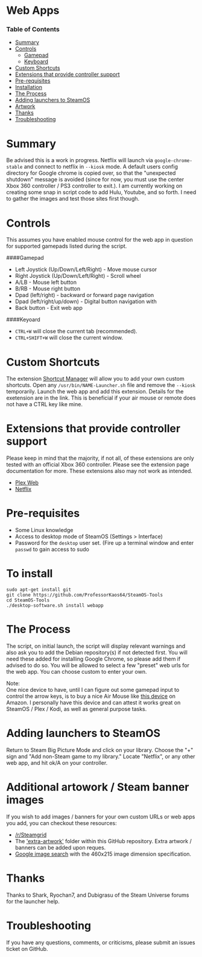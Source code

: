 # Web Apps

### Table of Contents
* [Summary](#summary)
* [Controls](#controls)
  * [Gamepad](#gamepad)
  * [Keyboard](#keyboard)
* [Custom Shortcuts](#customshortcuts)
* [Extensions that provide controller support](#exts)
* [Pre-requisites](#pre-reqs)
* [Installation](#install)
* [The Process](#process)
* [Adding launchers to SteamOS](#launchers)
* [Artwork](#artwork)
* [Thanks](#thanks)
* [Troubleshooting](#troubleshooting)

<a name="summary"></a>
**Summary**
===
Be advised this is a work in progress. Netflix will launch via `google-chrome-stable` and connect to netflix in `--kiosk` mode. A default users config directory for Google chrome is copied over, so that the "unexpected shutdown" message is avoided (since for now, you must use the center Xbox 360 controller / PS3 controller to exit.). I am currently working on creating some snap in script code to add Hulu, Youtube, and so forth. I need to gather the images and test those sites first though.

<a name="controls"></a>
**Controls** 
===
This assumes you have enabled mouse control for the web app in question for supported gamepads listed during the script.

<a name="gamepad"></a>
####Gamepad 
* Left Joystick (Up/Down/Left/Right) - Move mouse cursor
* Right Joystick (Up/Down/Left/Right) - Scroll wheel
* A/LB - Mouse left button
* B/RB - Mouse right button
* Dpad (left/right) - backward or forward page navigation
* Dpad (left/right/up/down) - Digital button navigation with 
* Back button - Exit web app

<a name="keyboard"></a>
####Keyoard
* `CTRL+W` will close the current tab (recommended).
* `CTRL+SHIFT+W` will close the current window.

<a name="customshortcuts"></a>
**Custom Shortcuts**
===
The extension [Shortcut Manager](https://chrome.google.com/webstore/detail/shortcut-manager/mgjjeipcdnnjhgodgjpfkffcejoljijf) will allow you to add your own custom shortcuts. Open any `/usr/bin/NAME-Launcher.sh` file and remove the `--kiosk` temporarily. Launch the web app and add this extension. Details for the exetension are in the link. This is beneficial if your air mouse or remote does not have a CTRL key like mine.

<a name="exts"></a>
**Extensions that provide controller support**
===
Please keep in mind that the majority, if not all, of these extensions are only tested with an official Xbox 360 controller. Please see the extension page documentation for more. These extensions also may not work as intended.
* [Plex Web](https://chrome.google.com/webstore/detail/gamepad-for-plex-web/haoeganpancihdffhohfeeeejpbahlld)
* [Netflix](https://chrome.google.com/webstore/detail/netflix-controller-suppor/flakmgbknagcohphpoogebajjbmlmngh)

<a name="pre-reqs"></a>
**Pre-requisites**
===
* Some Linux knowledge
* Access to desktop mode of SteamOS (Settings > Interface)
* Password for the `desktop` user set. (Fire up a terminal window and enter `passwd` to gain access to sudo

<a name="install"></a>
**To install**
===
    sudo apt-get install git
    git clone https://github.com/ProfessorKaos64/SteamOS-Tools
    cd SteamOS-Tools
    ./desktop-software.sh install webapp

<a name="process"></a>
**The Process**
===
The script, on initial launch, the script will display relevant warnings and also ask you to add the Debian repository(s) if not detected first. You will need these added for installing Google Chrome, so please add them if advised to do so. You will be allowed to select a few "preset" web urls for the web app. You can choose custom to enter your own.

Note:  
One nice device to have, until I can figure out some gamepad input to control the arrow keys, is to buy a nice Air Mouse like [this device](http://www.amazon.com/Aerb-Wireless-Keyboard-Multifunctional-3-Gsensor/dp/B00K768DHY/ref=sr_1_1?ie=UTF8&qid=1432255815&sr=8-1&keywords=air+mouse) on Amazon. I personally have this device and can attest it works great on SteamOS / Plex / Kodi, as well as general purpose tasks.

<a name="launchers"></a>
**Adding launchers to SteamOS**
===
Return to Steam Big Picture Mode and click on your library. Choose the "+" sign and "Add non-Steam game to my library." Locate "Netflix", or any other web app, and hit ok/A on your controller.

<a name="artwork"></a>
**Additional artowork / Steam banner images**
===
If you wish to add images / banners for your own custom URLs or web apps you add, you can checkout these resources:

* [/r/Steamgrid](http://www.reddit.com/r/steamgrid)
* The ['extra-artwork'](https://github.com/ProfessorKaos64/SteamOS-Tools/tree/master/cfgs/extra-artwork) folder within this GitHub repository. Extra artwork / banners can be added upon reques.
* [Google image search](https://www.google.com/search?q=steam&biw=1366&bih=644&tbm=isch&source=lnt&tbs=isz:ex,iszw:460,iszh:215) with the 460x215 image dimension specification.

<a name="thanks"></a>
**Thanks**
===
Thanks to Shark, Ryochan7, and Dubigrasu of the Steam Universe forums for the launcher help.

<a name="troubleshooting"></a>
**Troubleshooting**
===

If you have any questions, comments, or criticisms, please submit an issues ticket on GitHub.


